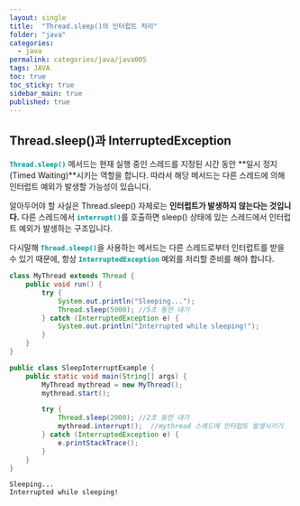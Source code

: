 ```yaml
---
layout: single
title:  "Thread.sleep()의 인터럽트 처리"
folder: "java"
categories:
  - java
permalink: categories/java/java005
tags: JAVA
toc: true
toc_sticky: true
sidebar_main: true
published: true
---
```


## Thread.sleep()과 InterruptedException
<span style="color: rgb(3, 150, 150); font-weight: bold;">`Thread.sleep()`</span> 메서드는 현재 실행 중인 스레드를 지정된 시간 동안 **일시 정지(Timed Waiting)**시키는 역할을 합니다. 따라서 해당 메서드는 다른 스레드에 의해 인터럽트 예외가 발생할 가능성이 있습니다.

알아두어야 할 사실은 Thread.sleep() 자체로는 **인터럽트가 발생하지 않는다는 것입니다.** 다른 스레드에서 <span style="color: rgb(3, 150, 150); font-weight: bold;">`interrupt()`</span>를 호출하면 sleep() 상태에 있는 스레드에서 인터럽트 예외가 발생하는 구조입니다.

다시말해 <span style="color: rgb(3, 150, 150); font-weight: bold;">`Thread.sleep()`</span>을 사용하는 메서드는 다른 스레드로부터 인터럽트를 받을 수 있기 때문에, 항상 <span style="color: rgb(3, 150, 150); font-weight: bold;">`InterruptedException`</span> 예외를 처리할 준비를 해야 합니다.

```java
class MyThread extends Thread {
    public void run() {
        try {
            System.out.println("Sleeping...");
            Thread.sleep(5000); //5초 동안 대기
        } catch (InterruptedException e) {
            System.out.println("Interrupted while sleeping!");
        }
    }
}

public class SleepInterruptExample {
    public static void main(String[] args) {
        MyThread mythread = new MyThread();
        mythread.start();

        try {
            Thread.sleep(2000); //2초 동안 대기
            mythread.interrupt();  //mythread 스레드에 인터럽트 발생시키기
        } catch (InterruptedException e) {
            e.printStackTrace();
        }
    }
}
```

```
Sleeping...
Interrupted while sleeping!
```